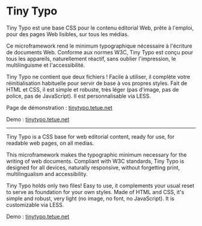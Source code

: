 Tiny Typo
=========

Tiny Typo est une base CSS pour le contenu éditorial Web, prête à l'emploi, pour des pages Web lisibles, sur tous les médias.

Ce microframework rend le minimum typographique nécessaire à l'écriture de documents Web. Conforme aux normes W3C, Tiny Typo est conçu pour tous les appareils, naturellement réactif, sans oublier l'impression, le multilinguisme et l'accessibilité.

Tiny Typo ne contient que deux fichiers ! Facile à utiliser, il complète votre réinitialisation habituelle pour servir de base à vos propres styles. Fait de HTML et CSS, il est simple et robuste, très léger (pas d'image, pas de police, pas de JavaScript). Il est personnalisable via LESS.

Page de démonstration : [tinytypo.tetue.net]([http://tinytypo.tetue.net](https://web.archive.org/web/20191025032008/http://tinytypo.tetue.net/tinytypo.html))

Demo : [tinytypo.tetue.net]([http://tinytypo.tetue.net](https://web.archive.org/web/20191025032008/http://tinytypo.tetue.net/tinytypo.html))

----

Tiny Typo is a CSS base for web editorial content, ready for use, for readable web pages, on all medias.

This microframework makes the typographic minimum necessary for the writing of web documents. Compliant with W3C standards, Tiny Typo is designed for all devices, naturally responsive, without forgetting print, multilingualism and accessibility.

Tiny Typo holds only two files! Easy to use, it complements your usual reset to serve as foundation for your own styles. Made of HTML and CSS, it's simple and robust, very light (no image, no font, no JavaScript). It is customizable via LESS.

Demo : [tinytypo.tetue.net]([http://tinytypo.tetue.net](https://web.archive.org/web/20191025032008/http://tinytypo.tetue.net/tinytypo.html))
